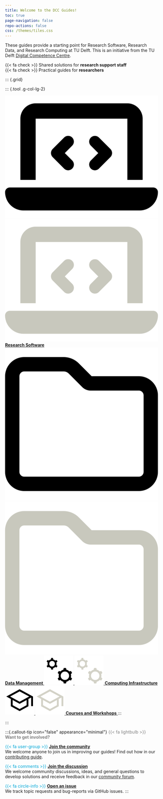 ```yaml
---
title: Welcome to the DCC Guides!
toc: true
page-navigation: false
repo-actions: false
css: /themes/tiles.css
---
```


These guides provide a starting point for Research Software, Research Data, and Research Computing at TU Delft. This is an initiative from the TU Delft [Digital Competence Centre](/docs/community/dcc.md).

{{< fa check >}} Shared solutions for **research support staff**<br>
{{< fa check >}} Practical guides for **researchers**<br>



::: {.grid}

::: {.tool .g-col-lg-2}

<a href="docs/software/getting_started.md" role="button" class="btn btn-outline-light">
  <img src="docs/img/laptop-code-solid.svg" class="img-light" alt="Research Software (light)">
  <img src="docs/img/laptop-code-solid-rgb-200200189.svg" class="img-dark" alt="Research Software (dark)">
  <strong>Research Software</strong>
</a>

<a href="docs/data/getting_started.md" role="button" class="btn btn-outline-light">
  <img src="docs/img/folder-regular.svg" class="img-light" alt="Data Management (light)">
  <img src="docs/img/folder-regular-rgb-200200189.svg" class="img-dark" alt="Data Management (dark)">
  <strong>Data Management</strong>
</a>

<a href="docs/infrastructure/getting_started.md" role="button" class="btn btn-outline-light">
  <img src="docs/img/gear.svg" class="img-light" alt="Computing Infrastructure (light)">
  <img src="docs/img/gear-hex-d3d2c7.svg" class="img-dark" alt="Computing Infrastructure (dark)">
  <strong>Computing Infrastructure</strong>
</a>

<a href="docs/resources/courses.md" role="button" class="btn btn-outline-light">
  <img src="docs/img/cap.svg" class="img-light" alt="Courses (light)">
  <img src="docs/img/cap-hex-d3d2c7.svg" class="img-dark" alt="Courses (dark)">
  <strong>Courses and Workshops</strong>
</a>
:::

:::

:::{.callout-tip icon="false" appearance="minimal"}
<span style="color: gray;">{{< fa lightbulb >}} **Want to get involved?**</span>
<br>

<span style="color: #00A6D6;">{{< fa user-group >}}</span> [**Join the community**](CONTRIBUTING.md)<br>
We welcome anyone to join us in improving our guides! Find out how in our [contributing guide](CONTRIBUTING.md).

<span style="color: #00A6D6;">{{< fa comments >}}</span> [**Join the discussion**](https://github.com/TU-Delft-DCC/TU-Delft-DCC.github.io/discussions)<br>
We welcome community discussions, ideas, and general questions to develop solutions and receive feedback in our [community forum](https://github.com/TU-Delft-DCC/TU-Delft-DCC.github.io/discussions).

<span style="color: #00A6D6;">{{< fa circle-info >}}</span> [**Open an issue**](https://github.com/TU-Delft-DCC/TU-Delft-DCC.github.io/issues/new/choose)<br>
We track topic requests and bug-reports via GitHub issues.
:::